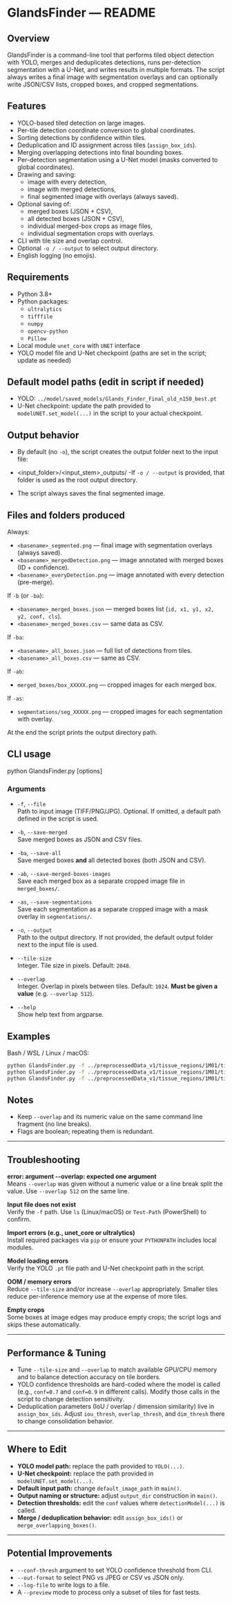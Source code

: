 # GlandsFinder — README

## Overview
GlandsFinder is a command-line tool that performs tiled object detection with YOLO, merges and deduplicates detections, runs per-detection segmentation with a U-Net, and writes results in multiple formats. The script always writes a final image with segmentation overlays and can optionally write JSON/CSV lists, cropped boxes, and cropped segmentations.

## Features
- YOLO-based tiled detection on large images.
- Per-tile detection coordinate conversion to global coordinates.
- Sorting detections by confidence within tiles.
- Deduplication and ID assignment across tiles (`assign_box_ids`).
- Merging overlapping detections into final bounding boxes.
- Per-detection segmentation using a U-Net model (masks converted to global coordinates).
- Drawing and saving:
  - image with every detection,
  - image with merged detections,
  - final segmented image with overlays (always saved).
- Optional saving of:
  - merged boxes (JSON + CSV),
  - all detected boxes (JSON + CSV),
  - individual merged-box crops as image files,
  - individual segmentation crops with overlays.
- CLI with tile size and overlap control.
- Optional `-o / --output` to select output directory.
- English logging (no emojis).

## Requirements
- Python 3.8+
- Python packages:
  - `ultralytics`
  - `tifffile`
  - `numpy`
  - `opencv-python`
  - `Pillow`
- Local module `unet_core` with `UNET` interface
- YOLO model file and U-Net checkpoint (paths are set in the script; update as needed)

## Default model paths (edit in script if needed)
- YOLO: `../model/saved_models/Glands_Finder_Final_old_n150_best.pt`
- U-Net checkpoint: update the path provided to `modelUNET.set_model(...)` in the script to your actual checkpoint.

## Output behavior
- By default (no `-o`), the script creates the output folder next to the input file:

- <input_folder>/<input_stem>_outputs/
-If `-o / --output` is provided, that folder is used as the root output directory.
- The script always saves the final segmented image.

## Files and folders produced
Always:
- `<basename>_segmented.png` — final image with segmentation overlays (always saved).
- `<basename>_mergedDetection.png` — image annotated with merged boxes (ID + confidence).
- `<basename>_everyDetection.png` — image annotated with every detection (pre-merge).

If `-b` (or `-ba`):
- `<basename>_merged_boxes.json` — merged boxes list (`id, x1, y1, x2, y2, conf, cls`).
- `<basename>_merged_boxes.csv` — same data as CSV.

If `-ba`:
- `<basename>_all_boxes.json` — full list of detections from tiles.
- `<basename>_all_boxes.csv` — same as CSV.

If `-ab`:
- `merged_boxes/box_XXXXX.png` — cropped images for each merged box.

If `-as`:
- `segmentations/seg_XXXXX.png` — cropped images for each segmentation with overlay.

At the end the script prints the output directory path.

## CLI usage
python GlandsFinder.py [options]
### Arguments
- `-f`, `--file`  
  Path to input image (TIFF/PNG/JPG). Optional. If omitted, a default path defined in the script is used.

- `-b`, `--save-merged`  
  Save merged boxes as JSON and CSV files.

- `-ba`, `--save-all`  
  Save merged boxes **and** all detected boxes (both JSON and CSV).

- `-ab`, `--save-merged-boxes-images`  
  Save each merged box as a separate cropped image file in `merged_boxes/`.

- `-as`, `--save-segmentations`  
  Save each segmentation as a separate cropped image with a mask overlay in `segmentations/`.

- `-o`, `--output`  
  Path to the output directory. If not provided, the default output folder next to the input file is used.

- `--tile-size`  
  Integer. Tile size in pixels. Default: `2048`.

- `--overlap`  
  Integer. Overlap in pixels between tiles. Default: `1024`. **Must be given a value** (e.g. `--overlap 512`).

- `--help`  
  Show help text from argparse.

## Examples

Bash / WSL / Linux / macOS:
```bash
python GlandsFinder.py -f ../preprocessedData_v1/tissue_regions/1M01/tissue_region_0.tiff
python GlandsFinder.py -f ../preprocessedData_v1/tissue_regions/1M01/tissue_region_0.tiff -b
python GlandsFinder.py -f ../preprocessedData_v1/tissue_regions/1M01/tissue_region_0.tiff -ba -ab -as --tile-size 1024 --overlap 512 -o ./results/glands_run1
```

## Notes

- Keep `--overlap` and its numeric value on the same command line fragment (no line breaks).
- Flags are boolean; repeating them is redundant.

---

## Troubleshooting

**error: argument --overlap: expected one argument**  
Means `--overlap` was given without a numeric value or a line break split the value. Use `--overlap 512` on the same line.

**Input file does not exist**  
Verify the `-f` path. Use `ls` (Linux/macOS) or `Test-Path` (PowerShell) to confirm.

**Import errors (e.g., unet_core or ultralytics)**  
Install required packages via `pip` or ensure your `PYTHONPATH` includes local modules.

**Model loading errors**  
Verify the YOLO `.pt` file path and U-Net checkpoint path in the script.

**OOM / memory errors**  
Reduce `--tile-size` and/or increase `--overlap` appropriately. Smaller tiles reduce per-inference memory use at the expense of more tiles.

**Empty crops**  
Some boxes at image edges may produce empty crops; the script logs and skips these automatically.

---

## Performance & Tuning

- Tune `--tile-size` and `--overlap` to match available GPU/CPU memory and to balance detection accuracy on tile borders.
- YOLO confidence thresholds are hard-coded where the model is called (e.g., `conf=0.7` and `conf=0.9` in different calls). Modify those calls in the script to change detection sensitivity.
- Deduplication parameters (IoU / overlap / dimension similarity) live in `assign_box_ids`. Adjust `iou_thresh`, `overlap_thresh`, and `dim_thresh` there to change consolidation behavior.

---

## Where to Edit

- **YOLO model path:** replace the path provided to `YOLO(...)`.
- **U-Net checkpoint:** replace the path provided in `modelUNET.set_model(...)`.
- **Default input path:** change `default_image_path` in `main()`.
- **Output naming or structure:** adjust `output_dir` construction in `main()`.
- **Detection thresholds:** edit the `conf` values where `detectionModel(...)` is called.
- **Merge / deduplication behavior:** edit `assign_box_ids()` or `merge_overlapping_boxes()`.

---

## Potential Improvements

- `--conf-thresh` argument to set YOLO confidence threshold from CLI.
- `--out-format` to select PNG vs JPEG or CSV vs JSON only.
- `--log-file` to write logs to a file.
- A `--preview` mode to process only a subset of tiles for fast tests.
